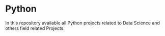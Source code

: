 # Python
In this repository available all Python projects related to Data Science and others field related Projects.
